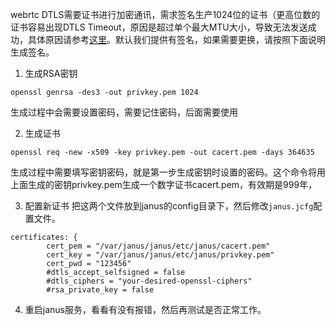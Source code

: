 webrtc DTLS需要证书进行加密通讯，需求签名生产1024位的证书（更高位数的证书容易出现DTLS Timeout，原因是超过单个最大MTU大小，导致无法发送成功，具体原因请参考[这里](https://github.com/meetecho/janus-gateway/issues/252)。默认我们提供有签名，如果需要更换，请按照下面说明生成签名。

1. 生成RSA密钥
```
openssl genrsa -des3 -out privkey.pem 1024
```
生成过程中会需要设置密码，需要记住密码，后面需要使用


2. 生成证书
```
openssl req -new -x509 -key privkey.pem -out cacert.pem -days 364635
```
生成过程中需要填写密钥密码，就是第一步生成密钥时设置的密码。这个命令将用上面生成的密钥privkey.pem生成一个数字证书cacert.pem，有效期是999年，


3. 配置新证书
把这两个文件放到janus的config目录下，然后修改```janus.jcfg```配置文件。
```
certificates: {
        cert_pem = "/var/janus/janus/etc/janus/cacert.pem"
        cert_key = "/var/janus/janus/etc/janus/privkey.pem"
        cert_pwd = "123456"
        #dtls_accept_selfsigned = false
        #dtls_ciphers = "your-desired-openssl-ciphers"
        #rsa_private_key = false
```

4. 重启janus服务，看看有没有报错，然后再测试是否正常工作。
